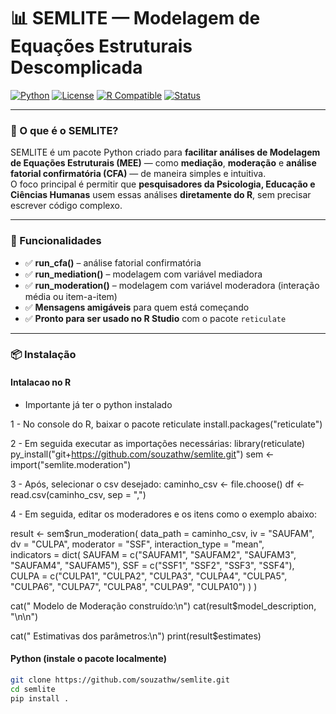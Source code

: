 # 📊 SEMLITE — Modelagem de Equações Estruturais Descomplicada

[![Python](https://img.shields.io/badge/Python-3.8%2B-blue?logo=python)](https://www.python.org/)
[![License](https://img.shields.io/badge/license-MIT-green)](LICENSE)
[![R Compatible](https://img.shields.io/badge/R-Compatible-success?logo=r)](https://cran.r-project.org/)
[![Status](https://img.shields.io/badge/status-Beta-yellow)]()

---

### 🎯 O que é o SEMLITE?

SEMLITE é um pacote Python criado para **facilitar análises de Modelagem de Equações Estruturais (MEE)** — como **mediação**, **moderação** e **análise fatorial confirmatória (CFA)** — de maneira simples e intuitiva.  
O foco principal é permitir que **pesquisadores da Psicologia, Educação e Ciências Humanas** usem essas análises **diretamente do R**, sem precisar escrever código complexo.

---

### 🧰 Funcionalidades

- ✅ **run_cfa()** – análise fatorial confirmatória
- ✅ **run_mediation()** – modelagem com variável mediadora
- ✅ **run_moderation()** – modelagem com variável moderadora (interação média ou item-a-item)
- ✅ **Mensagens amigáveis** para quem está começando
- ✅ **Pronto para ser usado no R Studio** com o pacote `reticulate`

---

### 📦 Instalação

#### Intalacao no R 
- Importante já ter o python instalado

1 -  No console do R, baixar o pacote reticulate
install.packages("reticulate")

2 -  Em seguida executar as importações necessárias: 
library(reticulate)
py_install("git+https://github.com/souzathw/semlite.git")
sem <- import("semlite.moderation")

3 - Após, selecionar o csv desejado:
caminho_csv <- file.choose()
df <- read.csv(caminho_csv, sep = ",")  

4 - Em seguida, editar os moderadores e os itens como o exemplo abaixo:

result <- sem$run_moderation(
  data_path = caminho_csv,
  iv = "SAUFAM",
  dv = "CULPA",
  moderator = "SSF",
  interaction_type = "mean",  
  indicators = dict(
    SAUFAM = c("SAUFAM1", "SAUFAM2", "SAUFAM3", "SAUFAM4", "SAUFAM5"),
    SSF = c("SSF1", "SSF2", "SSF3", "SSF4"),
    CULPA = c("CULPA1", "CULPA2", "CULPA3", "CULPA4", "CULPA5",
              "CULPA6", "CULPA7", "CULPA8", "CULPA9", "CULPA10")
  )
)

cat(" Modelo de Moderação construído:\n")
cat(result$model_description, "\n\n")

cat(" Estimativas dos parâmetros:\n")
print(result$estimates)


#### Python (instale o pacote localmente)

```bash
git clone https://github.com/souzathw/semlite.git
cd semlite
pip install .
